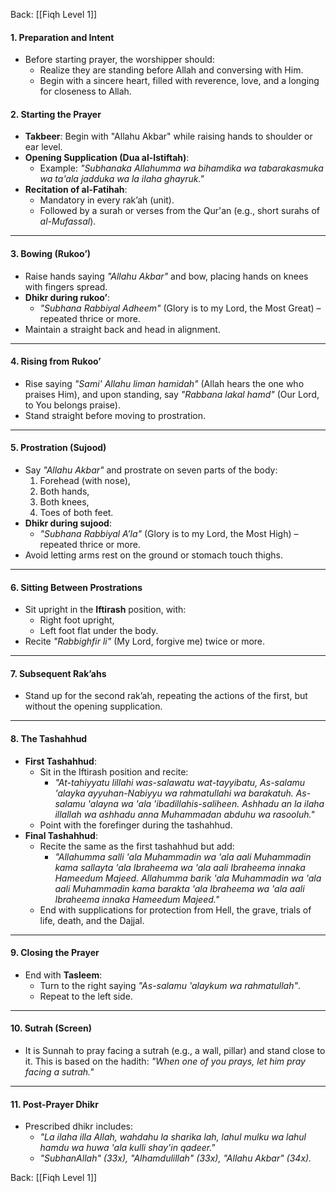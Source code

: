 Back: [[Fiqh Level 1]]

#### **1. Preparation and Intent**
- Before starting prayer, the worshipper should:
  - Realize they are standing before Allah and conversing with Him.
  - Begin with a sincere heart, filled with reverence, love, and a longing for closeness to Allah.

#### **2. Starting the Prayer**
- **Takbeer**: Begin with "Allahu Akbar" while raising hands to shoulder or ear level.
- **Opening Supplication (Dua al-Istiftah)**:
  - Example: *"Subhanaka Allahumma wa bihamdika wa tabarakasmuka wa ta'ala jadduka wa la ilaha ghayruk."*  
- **Recitation of al-Fatihah**:
  - Mandatory in every rak’ah (unit).
  - Followed by a surah or verses from the Qur'an (e.g., short surahs of *al-Mufassal*).

---

#### **3. Bowing (Rukoo’)**
- Raise hands saying *"Allahu Akbar"* and bow, placing hands on knees with fingers spread.
- **Dhikr during rukoo’**:
  - *"Subhana Rabbiyal Adheem"* (Glory is to my Lord, the Most Great) – repeated thrice or more.
- Maintain a straight back and head in alignment.

---

#### **4. Rising from Rukoo’**
- Rise saying *"Sami' Allahu liman hamidah"* (Allah hears the one who praises Him), and upon standing, say *"Rabbana lakal hamd"* (Our Lord, to You belongs praise).
- Stand straight before moving to prostration.

---

#### **5. Prostration (Sujood)**
- Say *"Allahu Akbar"* and prostrate on seven parts of the body:
  1. Forehead (with nose),
  2. Both hands,
  3. Both knees,
  4. Toes of both feet.
- **Dhikr during sujood**:
  - *"Subhana Rabbiyal A’la"* (Glory is to my Lord, the Most High) – repeated thrice or more.
- Avoid letting arms rest on the ground or stomach touch thighs.

---

#### **6. Sitting Between Prostrations**
- Sit upright in the **Iftirash** position, with:
  - Right foot upright,
  - Left foot flat under the body.
- Recite *"Rabbighfir li"* (My Lord, forgive me) twice or more.

---

#### **7. Subsequent Rak’ahs**
- Stand up for the second rak’ah, repeating the actions of the first, but without the opening supplication.

---

#### **8. The Tashahhud**
- **First Tashahhud**:
  - Sit in the Iftirash position and recite:
    - *"At-tahiyyatu lillahi was-salawatu wat-tayyibatu, As-salamu 'alayka ayyuhan-Nabiyyu wa rahmatullahi wa barakatuh. As-salamu 'alayna wa 'ala 'ibadillahis-saliheen. Ashhadu an la ilaha illallah wa ashhadu anna Muhammadan abduhu wa rasooluh."*
  - Point with the forefinger during the tashahhud.
- **Final Tashahhud**:
  - Recite the same as the first tashahhud but add:
    - *"Allahumma salli 'ala Muhammadin wa 'ala aali Muhammadin kama sallayta 'ala Ibraheema wa 'ala aali Ibraheema innaka Hameedum Majeed. Allahumma barik 'ala Muhammadin wa 'ala aali Muhammadin kama barakta 'ala Ibraheema wa 'ala aali Ibraheema innaka Hameedum Majeed."*
  - End with supplications for protection from Hell, the grave, trials of life, death, and the Dajjal.

---

#### **9. Closing the Prayer**
- End with **Tasleem**:
  - Turn to the right saying *"As-salamu 'alaykum wa rahmatullah"*.
  - Repeat to the left side.

---

#### **10. Sutrah (Screen)**
- It is Sunnah to pray facing a sutrah (e.g., a wall, pillar) and stand close to it. This is based on the hadith: *"When one of you prays, let him pray facing a sutrah."*

---

#### **11. Post-Prayer Dhikr**
- Prescribed dhikr includes:
  - *"La ilaha illa Allah, wahdahu la sharika lah, lahul mulku wa lahul hamdu wa huwa 'ala kulli shay'in qadeer."*
  - *"SubhanAllah" (33x), "Alhamdulillah" (33x), "Allahu Akbar" (34x).*


Back: [[Fiqh Level 1]]